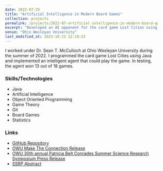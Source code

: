 ```yaml
---
date: 2022-07-25
title: "Artificial Intelligence in Modern Board Games"
collection: projects
permalink: /projects/2022-07-artificial-intelligence-in-modern-board-games
excerpt: "Developed an AI opponent for the card game Lost Cities using object oriented principles in Java."
venue: "Ohio Wesleyan University"
last_modified_at: 2023-10-23 22:19:33
---
```


I worked under Dr. Sean T. McCulloch at Ohio Wesleyan University during the summer of 2022. I programmed the card game Lost Cities using Java and implemented an intelligent agent that could play the game. In testing, the agent won 13 out of 18 games.

### Skills/Technologies

- Java
- Artificial Intelligence
- Object Oriented Programming
- Game Theory
- Git
- Board Games
- Statistics

### Links

- [GitHub Repository](https://github.com/agopalareddy/LostCities)
- [OWU Make The Connection Release](https://www.owu.edu/news-media/details/a-better-bot/)
- [OWU 30th annual Patricia Belt Conrades Summer Science Research Symposium Press Release](https://www.owu.edu/news-media/details/plunging-in/)
- [SSRP Abstract](https://www.owu.edu/about/offices-services-directory/academic-affairs/academic-resources/summer-science-research-program/symposium/2022-abstracts/abstract-board-12/)
